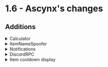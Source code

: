 # 1.6 - Ascynx's changes

## Additions
<details>
<summary>Calculator</summary>

 - Money to item
 - currency exchange
 - Is only accessible when in the "plots" shard and in a container gui

Uses texture - [texture](src/main/resources/assets/unofficial-monumenta-mod/textures/gui/calc_background.png)

</details>

<details>
<summary>ItemNameSpoofer</summary>

An item's name can be spoofed if they have an uuid.

After the item has a spoofed name set, whenever it's switched to (in hotbar)
or it's tooltip is read, the actual name will be replaced by the spoofed name. (you can see in the item's tooltip if it has been spoofed or not.)

Since the changes are only on rendering it won't stop Optifine CIT texture packs from using item names.

</details>

<details>
<summary>Notifications</summary>

LocationNotifier - Shows a notification when the player leaves/enter a defined location.

If there are any issues with certain locations (or want to add one/multiple to the list) then please open a pull request on [here](https://api.github.com/gists/4b1602b907da62a9cca6f135fd334737)


Errors - When an error happens in the mod it's possible a notification will be shown to tell the user that something's gone wrong.

Uses texture - [texture](src/main/resources/assets/unofficial-monumenta-mod/textures/gui/notifications.png)

</details>

<details>
<summary>DiscordRPC</summary>

Information about the player / where they are can be shown in the discord status. (can be disabled in the settings)
the user can change one of the two lines of the discord rpc using custom values, that will be replaced when the discord rpc is updated

### While in the main menu

- Will show "In the Main menu"

Yeah, that's about it

### While in singleplayer

- Similarly to main menu will show "In Singleplayer".


### While on a server

- Will show "Playing Multiplayer - <the server's entry name>"

### While on Monumenta

- "{player}" will be replaced by the player's name
- "{shard}" will be replaced by the shard's name
- "{location}" will be replaced by the location the player's in (if no location found will act the same way as "{shard}").
- "{holding}" will be replaced by the held item's actual name (isn't affected by ItemNameSpoofer).
- "{class}" will be replaced by the player's class.

More information in [the pull request](https://github.com/Njol/UnofficialMonumentaMod/pull/4#issue-1283343173)

</details>

<details>
<summary>Item cooldown display</summary>

### Still [W.I.P](src/main/java/ch/njol/unofficialmonumentamod/misc/managers/CooldownManager.java)

Items with a cooldown (matches "Cooldown: (time in minutes)m") will be shown under cooldown when activated.

currently cannot see whether the item actually has the cooldown triggered.
[see here for example of how it works](https://youtu.be/FBoM2hLYfCI)
</details>

